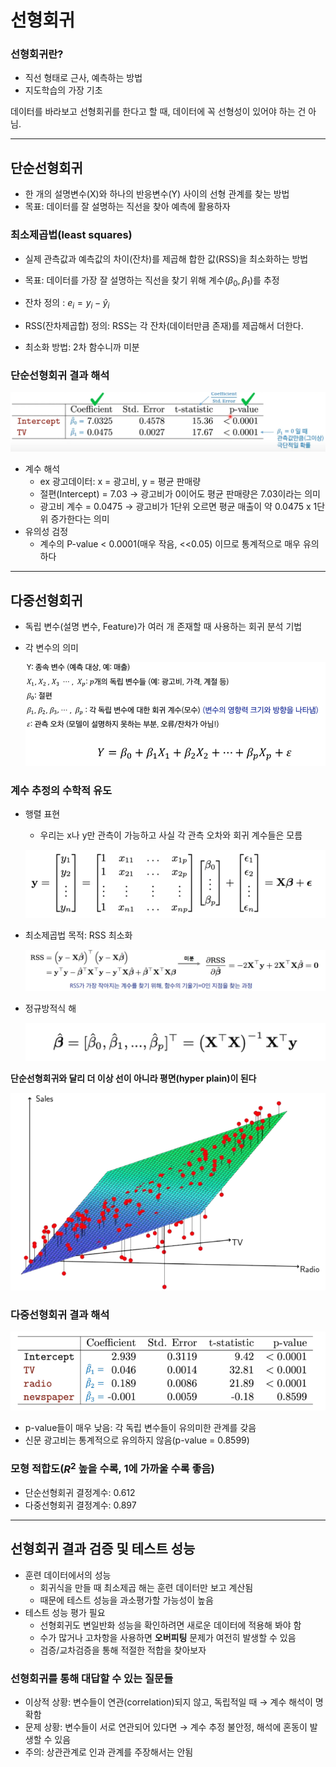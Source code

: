 # 선형회귀

### 선형회귀란?

- 직선 형태로 근사, 예측하는 방법
- 지도학습의 가장 기초

데이터를 바라보고 선형회귀를 한다고 할 때, 데이터에 꼭 선형성이 있어야 하는 건 아님. 

---

## 단순선형회귀

- 한 개의 설명변수(X)와 하나의 반응변수(Y) 사이의 선형 관계를 찾는 방법
- 목표: 데이터를 잘 설명하는 직선을 찾아 예측에 활용하자

### 최소제곱법(least squares)

- 실제 관측값과 예측값의 차이(잔차)를 제곱해 합한 값(RSS)을 최소화하는 방법
- 목표: 데이터를 가장 잘 설명하는 직선을 찾기 위해 계수($\beta_0, \beta_1$)를 추정

- 잔차 정의 : $e_i = y_i - \hat{y}_i$
- RSS(잔차제곱합) 정의: RSS는 각 잔차(데이터만큼 존재)를 제곱해서 더한다.
- 최소화 방법: 2차 함수니까 미분

### 단순선형회귀 결과 해석

![image.png](./image1.png)

- 계수 해석
    - ex 광고데이터: x = 광고비, y = 평균 판매량
    - 절편(Intercept) = 7.03 → 광고비가 0이어도 평균 판매량은 7.03이라는 의미
    - 광고비 계수 = 0.0475 → 광고비가 1단위 오르면 평균 매출이 약 0.0475 x 1단위 증가한다는 의미
- 유의성 검정
    - 계수의 P-value < 0.0001(매우 작음, <<0.05) 이므로 통계적으로 매우 유의하다

---

## 다중선형회귀

- 독립 변수(설명 변수, Feature)가 여러 개 존재할 때 사용하는 회귀 분석 기법

- 각 변수의 의미
    
    ![image.png](./image2.png)
    

### 계수 추정의 수학적 유도

- 행렬 표현
    - 우리는 x나 y만 관측이 가능하고 사실 각 관측 오차와 회귀 계수들은 모름
    
    ![image.png](./image3.png)
    
- 최소제곱법 목적: RSS 최소화
    
    ![image.png](./image4.png)
    
- 정규방적식 해
    
    ![image.png](./image5.png)
    

**단순선형회귀와 달리 더 이상 선이 아니라 평면(hyper plain)이 된다**

![image.png](./image6.png)

### 다중선형회귀 결과 해석

![image.png](./image7.png)

- p-value들이 매우 낮음: 각 독립 변수들이 유의미한 관계를 갖음
- 신문 광고비는 통계적으로 유의하지 않음(p-value = 0.8599)

### 모형 적합도($R^2$ 높을 수록, 1에 가까울 수록 좋음)

- 단순선형회귀 결정계수: 0.612
- 다중선형회귀 결정계수: 0.897

---

## 선형회귀 결과 검증 및 테스트 성능

- 훈련 데이터에서의 성능
    - 회귀식을 만들 때 최소제곱 해는 훈련 데이터만 보고 계산됨
    - 때문에 테스트 성능을 과소평가할 가능성이 높음
- 테스트 성능 평가 필요
    - 선형회귀도 변일반화 성능을 확인하려면 새로운 데이터에 적용해 봐야 함
    - 수가 많거나 고차항을 사용하면 **오버피팅** 문제가 여전히 발생할 수 있음
    - 검증/교차검증을 통해 적절한 적합을 찾아보자

### 선형회귀를 통해 대답할 수 있는 질문들

- 이상적 상황: 변수들이 연관(correlation)되지 않고, 독립적일 때 → 계수 해석이 명확함
- 문제 상황: 변수들이 서로 연관되어 있다면 → 계수 추정 불안정, 해석에 혼동이 발생할 수 있음
- 주의: 상관관계로 인과 관계를 주장해서는 안됨